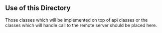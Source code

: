 ## Use of this Directory

Those classes which will be implemented on top of api classes or the classes which will
 handle call to the remote server should be placed here.